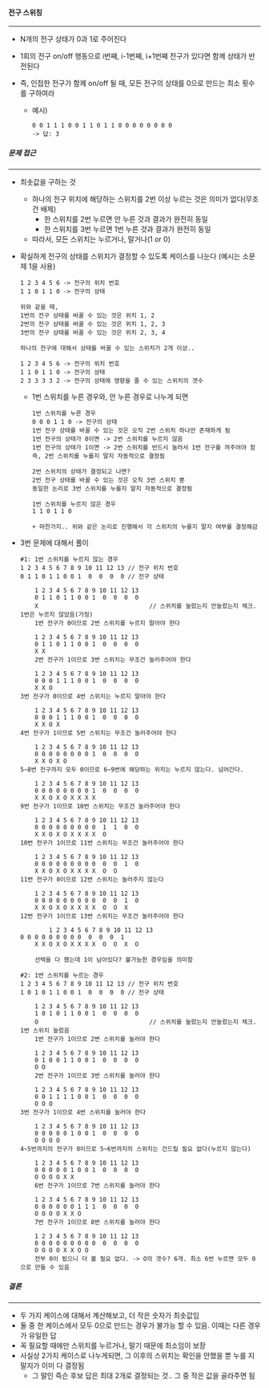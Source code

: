 #### 전구 스위칭
---
+ N개의 전구 상태가 0과 1로 주어진다
+ 1회의 전구 on/off 행동으로 i번째, i-1번째, i+1번째 전구가 있다면 함께 상태가 반전된다
+ 즉, 인접한 전구가 함께 on/off 될 때, 모든 전구의 상태를 0으로 만드는 최소 횟수를 구하여라

    + 예시)
        ```
        0 0 1 1 1 0 0 1 1 0 1 1 0 0 0 0 0 0 0 0
        -> 답: 3
        ```

##### 문제 접근
---
+ 최솟값을 구하는 것
    - 하나의 전구 위치에 해당하는 스위치를 2번 이상 누르는 것은 의미가 없다(무조건 배제)
        - 한 스위치를 2번 누르면 안 누른 것과 결과가 완전히 동일
        - 한 스위치를 3번 누르면 1번 누른 것과 결과가 완전히 동일
    - 따라서, 모든 스위치는 누르거나, 말거나(1 or 0)

+ 확실하게 전구의 상태를 스위치가 결정할 수 있도록 케이스를 나눈다 (예시는 소문제 1을 사용)
    ```
    1 2 3 4 5 6 -> 전구의 위치 번호
    1 1 0 1 1 0 -> 전구의 상태

    위와 같을 때, 
    1번의 전구 상태를 바꿀 수 있는 것은 위치 1, 2
    2번의 전구 상태를 바꿀 수 있는 것은 위치 1, 2, 3
    3번의 전구 상태를 바꿀 수 있는 것은 위치 2, 3, 4

    하나의 전구에 대해서 상태를 바꿀 수 있는 스위치가 2개 이상..

    1 2 3 4 5 6 -> 전구의 위치 번호
    1 1 0 1 1 0 -> 전구의 상태
    2 3 3 3 3 2 -> 전구의 상태에 영향을 줄 수 있는 스위치의 갯수
    ```
    + 1번 스위치를 누른 경우와, 안 누른 경우로 나누게 되면
        ```
        1번 스위치를 누른 경우
        0 0 0 1 1 0 -> 전구의 상태
        1번 전구 상태를 바꿀 수 있는 것은 오직 2번 스위치 하나만 존재하게 됨
        1번 전구의 상태가 0이면 -> 2번 스위치를 누르지 않음
        1번 전구의 상태가 1이면 -> 2번 스위치를 반드시 눌러서 1번 전구를 꺼주어야 함
        즉, 2번 스위치를 누를지 말지 자동적으로 결정됨
        
        2번 스위치의 상태가 결정되고 나면?
        2번 전구 상태를 바꿀 수 있는 것은 오직 3번 스위치 뿐
        동일한 논리로 3번 스위치를 누를지 말지 자동적으로 결정됨

        1번 스위치를 누르지 않은 경우
        1 1 0 1 1 0

        + 마찬가지.. 위와 같은 논리로 진행해서 각 스위치의 누를지 말지 여부를 결정해감
        ```

+ 3번 문제에 대해서 풀이
    ```
    #1: 1번 스위치를 누르지 않는 경우
    1 2 3 4 5 6 7 8 9 10 11 12 13 // 전구 위치 번호
    0 1 1 0 1 1 0 0 1  0  0  0  0 // 전구 상태
    
        1 2 3 4 5 6 7 8 9 10 11 12 13
        0 1 1 0 1 1 0 0 1  0  0  0  0
        X                               // 스위치를 눌렀는지 안눌렀는지 체크. 1번은 누르지 않았음(가정)
        1번 전구가 0이므로 2번 스위치를 누르지 말아야 한다
        
        1 2 3 4 5 6 7 8 9 10 11 12 13
        0 1 1 0 1 1 0 0 1  0  0  0  0
        X X
        2번 전구가 1이므로 3번 스위치는 무조건 눌러주어야 한다
        
        1 2 3 4 5 6 7 8 9 10 11 12 13
        0 0 0 1 1 1 0 0 1  0  0  0  0
        X X O
    3번 전구가 0이므로 4번 스위치는 누르지 말아야 한다
    
        1 2 3 4 5 6 7 8 9 10 11 12 13
        0 0 0 1 1 1 0 0 1  0  0  0  0
        X X O X
    4번 전구가 1이므로 5번 스위치는 무조건 눌러주어야 한다
    
        1 2 3 4 5 6 7 8 9 10 11 12 13
        0 0 0 0 0 0 0 0 1  0  0  0  0
        X X O X O
    5~8번 전구까지 모두 0이므로 6~9번에 해당하는 위치는 누르지 않는다. 넘어간다.
    
        1 2 3 4 5 6 7 8 9 10 11 12 13
        0 0 0 0 0 0 0 0 1  0  0  0  0
        X X O X O X X X X  
    9번 전구가 1이므로 10번 스위치는 무조건 눌러주어야 한다
    
        1 2 3 4 5 6 7 8 9 10 11 12 13
        0 0 0 0 0 0 0 0 0  1  1  0  0
        X X O X O X X X X  O
    10번 전구가 1이므로 11번 스위치는 무조건 눌러주어야 한다
    
        1 2 3 4 5 6 7 8 9 10 11 12 13
        0 0 0 0 0 0 0 0 0  0  0  1  0
        X X O X O X X X X  O  O
    11번 전구가 0이므로 12번 스위치는 눌러주지 않는다
    
        1 2 3 4 5 6 7 8 9 10 11 12 13
        0 0 0 0 0 0 0 0 0  0  0  1  0
        X X O X O X X X X  O  O  X
    12번 전구가 1이므로 13번 스위치는 무조건 눌러주어야 한다
    
    		1 2 3 4 5 6 7 8 9 10 11 12 13
    0 0 0 0 0 0 0 0 0  0  0  0  1
        X X O X O X X X X  O  O  X  O
        
        선택을 다 했는데 1이 남아있다? 불가능한 경우임을 의미함
    ```

    ```
    #2: 1번 스위치를 누르는 경우
    1 2 3 4 5 6 7 8 9 10 11 12 13 // 전구 위치 번호
    1 0 1 0 1 1 0 0 1  0  0  0  0 // 전구 상태

        1 2 3 4 5 6 7 8 9 10 11 12 13
        1 0 1 0 1 1 0 0 1  0  0  0  0
        O                               // 스위치를 눌렀는지 안눌렀는지 체크. 1번 스위치 눌렀음
        1번 전구가 1이므로 2번 스위치를 눌러야 한다

        1 2 3 4 5 6 7 8 9 10 11 12 13
        0 1 0 0 1 1 0 0 1  0  0  0  0
        O O
        2번 전구가 1이므로 3번 스위치를 눌러야 한다
    
        1 2 3 4 5 6 7 8 9 10 11 12 13
        0 0 1 1 1 1 0 0 1  0  0  0  0
        O O O
    3번 전구가 1이므로 4번 스위치를 눌러야 한다
        
        1 2 3 4 5 6 7 8 9 10 11 12 13
        0 0 0 0 0 1 0 0 1  0  0  0  0
        O O O O
    4~5번까지의 전구가 0이므로 5~6번까지의 스위치는 건드릴 필요 없다(누르지 않는다)
    
        1 2 3 4 5 6 7 8 9 10 11 12 13
        0 0 0 0 0 1 0 0 1  0  0  0  0
        O O O O X X
        6번 전구가 1이므로 7번 스위치를 눌러야 한다
    
        1 2 3 4 5 6 7 8 9 10 11 12 13
        0 0 0 0 0 0 1 1 1  0  0  0  0
        O O O O X X O
        7번 전구가 1이므로 8번 스위치를 눌러야 한다
        
        1 2 3 4 5 6 7 8 9 10 11 12 13
        0 0 0 0 0 0 0 0 0  0  0  0  0
        O O O O X X O O 
        전부 0이 됬으니 더 볼 필요 없다. -> O의 갯수? 6개. 최소 6번 누르면 모두 0으로 만들 수 있음
    ```
##### 결론
---
+ 두 가지 케이스에 대해서 계산해보고, 더 작은 숫자가 최솟값임
+ 둘 중 한 케이스에서 모두 0으로 만드는 경우가 불가능 할 수 있음. 이때는 다른 경우가 유일한 답
+ 꼭 필요할 때에만 스위치를 누르거나, 말기 때문에 최소임이 보장
+ 사실상 2가지 케이스로 나누게되면, 그 이후의 스위치는 확인을 안했을 뿐 누를 지 말지가 이미 다 결정됨
  + 그 말인 즉슨 후보 답은 최대 2개로 결정되는 것.. 그 중 작은 값을 골라주면 됨